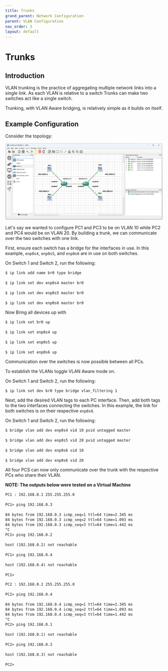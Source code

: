 ```yaml
---
title: Trunks
grand_parent: Network Configuration
parent: VLAN Configuration
nav_order: 3
layout: default
---
```


# Trunks

## Introduction

VLAN trunking is the practice of aggregating multiple network
links into a single link. As each VLAN is relative to a switch Trunks
can make two switches act like a single switch.

Trunking, with VLAN Aware bridging, is relatively simple
as it builds on itself.

## Example Configuration

Consider the topology:

![Network Configuration](../../Images/ImagesForNetworkConfiguration/ImageOneForTrunks.png)

Let's say we wanted to configure PC1 and PC3 to be on VLAN 10
while PC2 and PC4 would be on VLAN 20. By building a trunk, we
can communicate over the two switches with one link.

First, ensure each switch has a bridge for the interfaces in use.
In this example, `enp0s4`, `enp0s5`, and `enp0s6` are in use
on both switches.

On Switch 1 and Switch 2, run the following:

```
$ ip link add name br0 type bridge

$ ip link set dev enp0s4 master br0

$ ip link set dev enp0s5 master br0

$ ip link set dev enp0s6 master br0
```

Now Bring all devices up with

```
$ ip link set br0 up

$ ip link set enp0s4 up

$ ip link set enp0s5 up

$ ip link set enp0s6 up
```

Communication over the switches is now possible between all PCs.

To establish the VLANs toggle VLAN Aware mode on.

On Switch 1 and Switch 2, run the following:

```
$ ip link set dev br0 type bridge vlan_filtering 1
```

Next, add the desired VLAN tags to each PC interface.
Then, add both tags to the two interfaces connecting the switches.
In this example, the link for both switches is on their respective `enp0s6`.

On Switch 1 and Switch 2, run the following:

```
$ bridge vlan add dev enp0s4 vid 10 pvid untagged master

$ bridge vlan add dev enp0s5 vid 20 pvid untagged master

$ bridge vlan add dev enp0s6 vid 10

$ bridge vlan add dev enp0s6 vid 20

```

All four PCS can now only communicate over the trunk
with the respective PCs who share their VLAN.

**NOTE: The outputs below were tested on a Virtual Machine**

```
PC1 : 192.168.0.1 255.255.255.0

PC1> ping 192.168.0.3

84 bytes from 192.168.0.3 icmp_seq=1 ttl=64 time=2.345 ms
84 bytes from 192.168.0.3 icmp_seq=2 ttl=64 time=1.093 ms
84 bytes from 192.168.0.3 icmp_seq=3 ttl=64 time=1.442 ms
^C
PC1> ping 192.168.0.2

host (192.168.0.2) not reachable

PC1> ping 192.168.0.4

host (192.168.0.4) not reachable

PC1>
```

```
PC2 : 192.168.0.2 255.255.255.0

PC2> ping 192.168.0.4

84 bytes from 192.168.0.4 icmp_seq=1 ttl=64 time=2.345 ms
84 bytes from 192.168.0.4 icmp_seq=2 ttl=64 time=1.093 ms
84 bytes from 192.168.0.4 icmp_seq=3 ttl=64 time=1.442 ms
^C
PC2> ping 192.168.0.1

host (192.168.0.1) not reachable

PC2> ping 192.168.0.3

host (192.168.0.3) not reachable

PC2>
```
